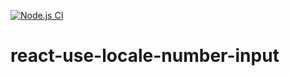 [![Node.js CI](https://github.com/joswide/react-use-locale-number-input/actions/workflows/node.js.yml/badge.svg)](https://github.com/joswide/react-use-locale-number-input/actions/workflows/node.js.yml)

# react-use-locale-number-input
